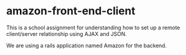 # amazon-front-end-client
This is a school assignment for understanding how to set up a remote client/server relationship using AJAX and JSON.

We are using a rails application named Amazon for the backend.

